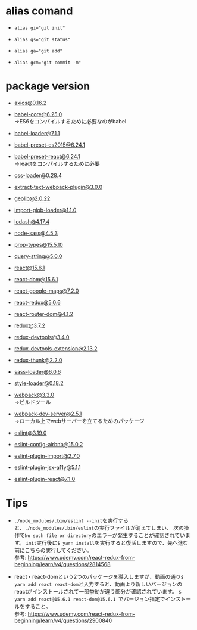 # alias comand

* ```alias gi="git init"```

* ```alias gs="git status"```

* ```alias ga="git add"```

* ```alias gcm="git commit -m"```

# package version
* axios@0.16.2

* babel-core@6.25.0<br>
→ES6をコンパイルするために必要なのがbabel

* babel-loader@7.1.1

* babel-preset-es2015@6.24.1

* babel-preset-react@6.24.1<br>
→reactをコンパイルするために必要

* css-loader@0.28.4

* extract-text-webpack-plugin@3.0.0

* geolib@2.0.22

* import-glob-loader@1.1.0

* lodash@4.17.4

* node-sass@4.5.3

* prop-types@15.5.10

* query-string@5.0.0

* react@15.6.1

* react-dom@15.6.1

* react-google-maps@7.2.0

* react-redux@5.0.6

* react-router-dom@4.1.2

* redux@3.7.2

* redux-devtools@3.4.0

* redux-devtools-extension@2.13.2

* redux-thunk@2.2.0

* sass-loader@6.0.6

* style-loader@0.18.2

* webpack@3.3.0<br>
→ビルドツール

* webpack-dev-server@2.5.1<br>
→ローカル上でwebサーバーを立てるためのパッケージ

* eslint@3.19.0

* eslint-config-airbnb@15.0.2

* eslint-plugin-import@2.7.0

* eslint-plugin-jsx-a11y@5.1.1

* eslint-plugin-react@7.1.0

# Tips
* ```./node_modules/.bin/eslint --init```を実行すると、```./node_modules/.bin/eslint```の実行ファイルが消えてしまい、
次の操作で```No such file or directory```のエラーが発生することが確認されています。
```init```実行後に```$ yarn install```を実行すると復活しますので、先へ進む前にこちらの実行してください。<br>
参考: https://www.udemy.com/react-redux-from-beginning/learn/v4/questions/2814568

* react・react-domという2つのパッケージを導入しますが、動画の通り```$ yarn add react react-dom```と入力すると、動画より新しいバージョンのreactがインストールされて一部挙動が違う部分が確認されています。
```$ yarn add react@15.6.1 react-dom@15.6.1 ```でバージョン指定でインストールをすること。<br>
参考: https://www.udemy.com/react-redux-from-beginning/learn/v4/questions/2900840